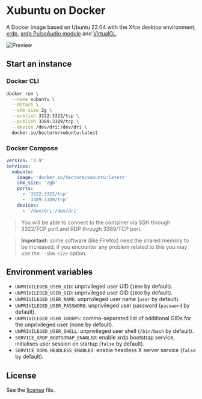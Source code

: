 # Xubuntu on Docker

A Docker image based on Ubuntu 22.04 with the Xfce desktop environment,
[xrdp](https://github.com/neutrinolabs/xrdp),
[xrdp PulseAudio module](https://github.com/neutrinolabs/pulseaudio-module-xrdp) and
[VirtualGL](https://github.com/VirtualGL/virtualgl).

![Preview](img/preview.png)

## Start an instance

### Docker CLI

```sh
docker run \
  --name xubuntu \
  --detach \
  --shm-size 2g \
  --publish 3322:3322/tcp \
  --publish 3389:3389/tcp \
  --device /dev/dri:/dev/dri \
  docker.io/hectorm/xubuntu:latest
```

### Docker Compose

```yaml
version: '3.9'
services:
  xubuntu:
    image: 'docker.io/hectorm/xubuntu:latest'
    shm_size: '2gb'
    ports:
      - '3322:3322/tcp'
      - '3389:3389/tcp'
    devices:
      - '/dev/dri:/dev/dri'
```

> You will be able to connect to the container via SSH through 3322/TCP port and RDP through 3389/TCP port.

> **Important:** some software (like Firefox) need the shared memory to be increased, if you
encounter any problem related to this you may use the `--shm-size` option.

## Environment variables

* `UNPRIVILEGED_USER_UID`: unprivileged user UID (`1000` by default).
* `UNPRIVILEGED_USER_GID`: unprivileged user GID (`1000` by default).
* `UNPRIVILEGED_USER_NAME`: unprivileged user name (`user` by default).
* `UNPRIVILEGED_USER_PASSWORD`: unprivileged user password (`password` by default).
* `UNPRIVILEGED_USER_GROUPS`: comma-separated list of additional GIDs for the unprivileged user (none by default).
* `UNPRIVILEGED_USER_SHELL`: unprivileged user shell (`/bin/bash` by default).
* `SERVICE_XRDP_BOOTSTRAP_ENABLED`: enable xrdp bootstrap service, initialises user session on startup (`false` by default).
* `SERVICE_XORG_HEADLESS_ENABLED`: enable headless X server service (`false` by default).

## License

See the [license](LICENSE.md) file.
